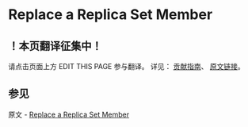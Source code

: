 # Replace a Replica Set Member

## ！本页翻译征集中！

请点击页面上方 EDIT THIS PAGE 参与翻译。
详见：
[贡献指南]( https://github.com/JinMuInfo/MongoDB-Manual-zh/blob/master/CONTRIBUTING.md )、
[原文链接](  https://docs.mongodb.com/manual/tutorial/replace-replica-set-member/  )。

## 参见

原文 - [Replace a Replica Set Member]( https://docs.mongodb.com/manual/tutorial/replace-replica-set-member/ )


